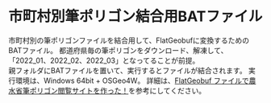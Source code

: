 # 市町村別筆ポリゴン結合用BATファイル

市町村別の筆ポリゴンファイルを結合用して、FlatGeobufに変換するためのBATファイル。
都道府県毎の筆ポリゴンをダウンロード、解凍して、「2022_01、2022_02、2022_03」となってることが前提。  
親フォルダにBATファイルを置いて、実行するとファイルが結合されます。
実行環境は、Windows 64bit + OSGeo4W。
詳細は、[FlatGeobuf ファイルで農水省筆ポリゴン閲覧サイトを作った！](https://qiita.com/wata909/items/4ff94d953d21392d8329)を参考にしてください。
